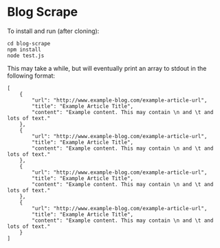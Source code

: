 # Blog Scrape

To install and run (after cloning): 

	cd blog-scrape
	npm install
	node test.js

This may take a while, but will eventually print an array to stdout in the following format:


	[
		{
			"url": "http://www.example-blog.com/example-article-url",
			"title": "Example Article Title",
			"content": "Example content. This may contain \n and \t and lots of text."
		},
		{
			"url": "http://www.example-blog.com/example-article-url",
			"title": "Example Article Title",
			"content": "Example content. This may contain \n and \t and lots of text."
		},
		{
			"url": "http://www.example-blog.com/example-article-url",
			"title": "Example Article Title",
			"content": "Example content. This may contain \n and \t and lots of text."
		},
		{
			"url": "http://www.example-blog.com/example-article-url",
			"title": "Example Article Title",
			"content": "Example content. This may contain \n and \t and lots of text."
		}
	]